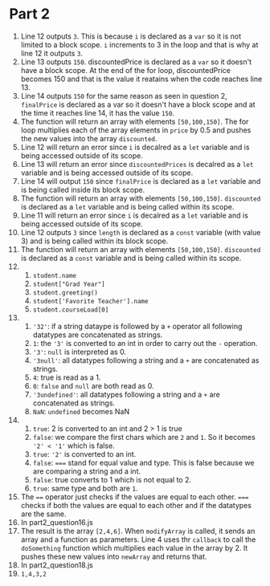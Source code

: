 # Part 2
1. Line 12 outputs `3`. This is because `i` is declared as a `var` so it is not limited to a block scope. `i` increments to 3 in the loop and that is why at line 12 it outputs `3`.
2. Line 13 outputs `150`. discountedPrice is declared as a `var` so it doesn't have a block scope. At the end of the for loop, discountedPrice becomes 150 and that is the value it reatains when the code reaches line 13.
3. Line 14 outputs `150` for the same reason as seen in question 2, `finalPrice` is declared as a var so it doesn't have a block scope and at the time it reaches line 14, it has the value `150`.
4. The function will return an array with elements `[50,100,150]`. The for loop multiplies each of the array elements in `price` by 0.5 and pushes the new values into the array `discounted`.
5. Line 12 will return an error since `i` is decalred as a `let` variable and is being accessed outside of its scope.
6. Line 13 will return an error since `discountedPrices` is decalred as a `let` variable and is being accessed outside of its scope.
7. Line 14 will output `150` since `finalPrice` is declared as a `let` variable and is being called inside its block scope. 
8. The function will return an array with elements `[50,100,150]`. `discounted` is declared as a `let` variable and is being called within its scope.
9. Line 11 will return an error since `i` is decalred as a `let` variable and is being accessed outside of its scope.
10. Line 12 outputs `3` since `length` is declared as a `const` variable (with value 3) and is being called within its block scope.
11. The function will return an array with elements `[50,100,150]`. `discounted` is declared as a `const` variable and is being called within its scope.
12. 
    1. `student.name`
    2. `student["Grad Year"]`
    3. `student.greeting()`
    4. `student['Favorite Teacher'].name`
    5. `student.courseLoad[0]`
13.  
     1.   `'32'`: if a string dataype is followed by a `+` operator all following datatypes are concatenated as strings.
     2.   `1`: the `'3'` is converted to an int in order to carry out the `-` operation. 
     3.   `'3'`: `null` is interpreted as 0.
     4.   `'3null'`: all datatypes following a string and a `+` are concatenated as strings.
     5.   `4`: true is read as a 1.
     6.   `0`: `false` and `null` are both read as 0.
     7.   `'3undefined'`: all datatypes following a string and a `+` are concatenated as strings.
     8.   `NaN`: `undefined` becomes NaN
14. 
    1.  `true`: 2 is converted to an int and 2 > 1 is true
    2.  `false`: we compare the first chars which are `2` and `1`. So it becomes `'2' < '1'` which is false.
    3.  `true`: `'2'` is converted to an int.
    4.  `false`: `===` stand for equal value and type. This is false because we are comparing a string and a int.
    5.  `false`: true converts to 1 which is not equal to 2.
    6.  `true`: same type and both are `1`.
15. The `==` operator just checks if the values are equal to each other. `===` checks if both the values are equal to each other and if the datatypes are the same.
16. In part2_question16.js
17. The result is the array `[2,4,6]`. When `modifyArray` is called, it sends an array and a function as parameters. Line 4 uses thr `callback` to call the `doSomething` function which multiplies each value in the array by 2. It pushes these new values into `newArray` and returns that. 
18. In part2_question18.js
19. `1,4,3,2`









